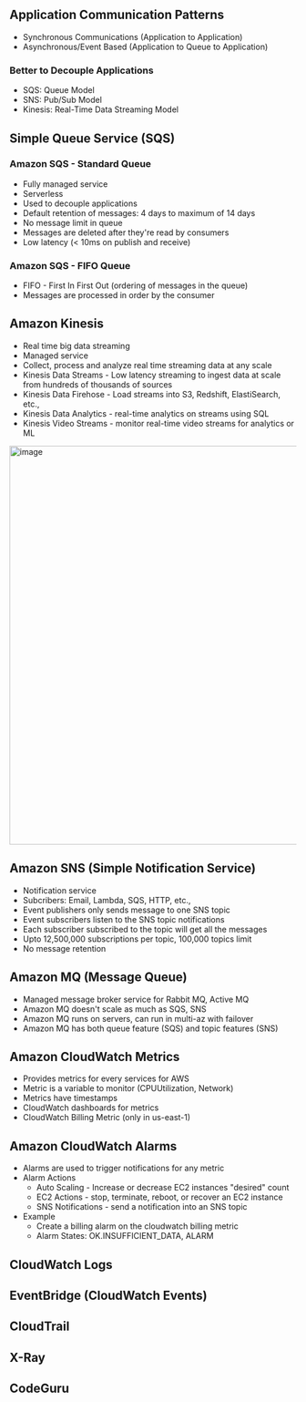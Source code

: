## Application Communication Patterns
- Synchronous Communications (Application to Application)
- Asynchronous/Event Based (Application to Queue to Application)

### Better to Decouple Applications
- SQS: Queue Model
- SNS: Pub/Sub Model
- Kinesis: Real-Time Data Streaming Model

## Simple Queue Service (SQS)
### Amazon SQS - Standard Queue
- Fully managed service
- Serverless
- Used to decouple applications
- Default retention of messages: 4 days to maximum of 14 days
- No message limit in queue
- Messages are deleted after they're read by consumers
- Low latency (< 10ms on publish and receive)

### Amazon SQS - FIFO Queue
- FIFO - First In First Out (ordering of messages in the queue)
- Messages are processed in order by the consumer

## Amazon Kinesis
- Real time big data streaming
- Managed service
- Collect, process and analyze real time streaming data at any scale
- Kinesis Data Streams - Low latency streaming to ingest data at scale from hundreds of thousands of sources
- Kinesis Data Firehose - Load streams into S3, Redshift, ElastiSearch, etc.,
- Kinesis Data Analytics - real-time analytics on streams using SQL
- Kinesis Video Streams - monitor real-time video streams for analytics or ML

<img width="700" alt="image" src="https://github.com/user-attachments/assets/f07381f9-b96c-4a10-9381-f4ffe59cdd39">

## Amazon SNS (Simple Notification Service)
- Notification service
- Subcribers: Email, Lambda, SQS, HTTP, etc.,
- Event publishers only sends message to one SNS topic
- Event subscribers listen to the SNS topic notifications
- Each subscriber subscribed to the topic will get all the messages
- Upto 12,500,000 subscriptions per topic, 100,000 topics limit
- No message retention

## Amazon MQ (Message Queue)
- Managed message broker service for Rabbit MQ, Active MQ
- Amazon MQ doesn't scale as much as SQS, SNS
- Amazon MQ runs on servers, can run in multi-az with failover
- Amazon MQ has both queue feature (SQS) and topic features (SNS)

## Amazon CloudWatch Metrics
- Provides metrics for every services for AWS
- Metric is a variable to monitor (CPUUtilization, Network)
- Metrics have timestamps
- CloudWatch dashboards for metrics
- CloudWatch Billing Metric (only in us-east-1)

## Amazon CloudWatch Alarms
- Alarms are used to trigger notifications for any metric
- Alarm Actions
  - Auto Scaling - Increase or decrease EC2 instances "desired" count
  - EC2 Actions - stop, terminate, reboot, or recover an EC2 instance
  - SNS Notifications - send a notification into an SNS topic
- Example
  - Create a billing alarm on the cloudwatch billing metric
  - Alarm States: OK.INSUFFICIENT_DATA, ALARM

## CloudWatch Logs
## EventBridge (CloudWatch Events)
## CloudTrail
## X-Ray
## CodeGuru

